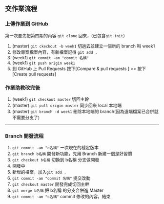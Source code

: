 ## 交作業流程

### 上傳作業到 GitHub

第一次要先把第四期的內容 `git clone` 回來，(已包含`git init`）

1. (master) `git ckeckout -b week1` 切過去並建立一個新的 branch 叫 week1
2. 修改專案檔案內容，有新檔案記得 `git add .`
3. (week1) `git commit -am "commit 名稱"`
4. (week1) `git push origin week1`
5. 到 GitHub 上 Pull Requests 按下[Compare & pull requests ] >> 按下[Create pull requests]

### 作業助教改完後

1. (week1) `git checkout master` 切回主幹
2. (master) `git pull origin master`  同步回來 local 本地端
3. (master) `git branch -d week1`  刪除本地端的 branch(因為遠端檔案已合併就不需要分支了)
	
---
	
### Branch 開發流程

1. `git commit -am "c名稱"` 一次現在的穩定版本
2. `git branch b名稱`  開發新功能，先用 Branch 新建一個是好習慣  
3. `git checkout b名稱`  切換到 b名稱 分支做開發
4. 開發中
5. 新增的檔案，加入`git add .`
6. `git commit -am "commit 名稱"` 提交改動
4. `git checkout master`  開發完成切回主幹
5. `git merge b名稱`  把 b名稱 的分支合併進 Master
6. `git commit -am "c名稱"`  commit 修改的內容，結束